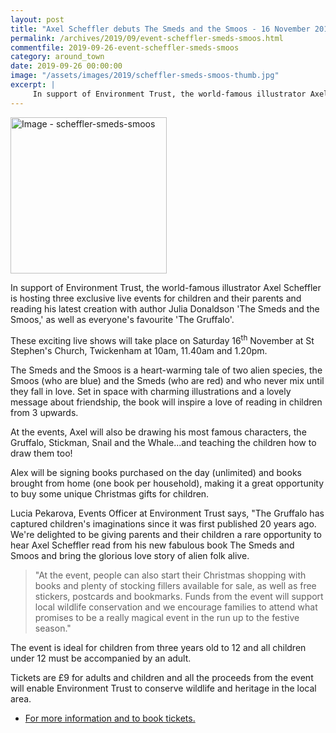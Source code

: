 ```yaml
---
layout: post
title: "Axel Scheffler debuts The Smeds and the Smoos - 16 November 2019"
permalink: /archives/2019/09/event-scheffler-smeds-smoos.html
commentfile: 2019-09-26-event-scheffler-smeds-smoos
category: around_town
date: 2019-09-26 00:00:00
image: "/assets/images/2019/scheffler-smeds-smoos-thumb.jpg"
excerpt: |
     In support of Environment Trust, the world-famous illustrator Axel Scheffler is hosting three exclusive live events for children and their parents and reading his latest creation with author Julia Donaldson 'The Smeds and the Smoos,' as well as everyone's favourite 'The Gruffalo'.
---
```


<a href="/assets/images/2019/scheffler-smeds-smoos.jpg" title="Click for a larger image"><img src="/assets/images/2019/scheffler-smeds-smoos-thumb.jpg" width="250" alt="Image - scheffler-smeds-smoos"  class="photo right"/></a>

In support of Environment Trust, the world-famous illustrator Axel Scheffler is hosting three exclusive live events for children and their parents and reading his latest creation with author Julia Donaldson 'The Smeds and the Smoos,' as well as everyone's favourite 'The Gruffalo'.

These exciting live shows will take place on Saturday 16<sup>th</sup> November at St Stephen's Church, Twickenham at 10am, 11.40am and 1.20pm.

The Smeds and the Smoos is a heart-warming tale of two alien species, the Smoos (who are blue) and the Smeds (who are red) and who never mix until they fall in love.  Set in space with charming illustrations and a lovely message about friendship, the book will inspire a love of reading in children from 3 upwards.

At the events, Axel will also be drawing his most famous characters, the Gruffalo, Stickman, Snail and the Whale...and teaching the children how to draw them too!

Alex will be signing books purchased on the day (unlimited) and books brought from home (one book per household), making it a great opportunity to buy some unique Christmas gifts for children.

Lucia Pekarova, Events Officer at Environment Trust says, "The Gruffalo has captured children's imaginations since it was first published 20 years ago. We're delighted to be giving parents and their children a rare opportunity to hear Axel Scheffler read from his new fabulous book The Smeds and Smoos and bring the glorious love story of alien folk alive.

> "At the event, people can also start their Christmas shopping with books and plenty of stocking fillers available for sale, as well as free stickers, postcards and bookmarks. Funds from the event will support local wildlife conservation and we encourage families to attend what promises to be a really magical event in the run up to the festive season."

The event is ideal for children from three years old to 12 and all children under 12 must be accompanied by an adult.

Tickets are &pound;9 for adults and children and all the proceeds from the event will enable Environment Trust to conserve wildlife and heritage in the local area.

* [For more information and to book tickets.](https://www.environmenttrust.org/Event/axel-tales)
